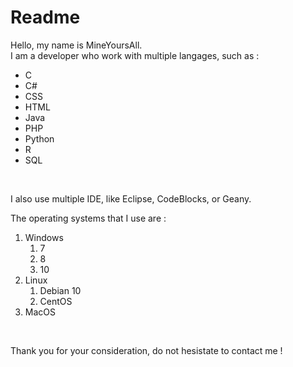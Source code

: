 
# Readme

Hello, my name is MineYoursAll.<br>
I am a developer who work with multiple langages, such as :
<ul>
  <li>C</li>
  <li>C#</li>
  <li>CSS</li>
  <li>HTML</li>
  <li>Java</li>
  <li>PHP</li>
  <li>Python</li>
  <li>R</li>
  <li>SQL</li>
</ul>
</p><br>

I also use multiple IDE, like Eclipse, CodeBlocks, or Geany.<br>

The operating systems that I use are : <br>

<ol>
<li>Windows
  <ol>
  <li>7</li>
  <li>8</li>
  <li>10</li>
  </ol>
</li>  
  
<li>Linux
  <ol>
  <li>Debian 10</li>
  <li>CentOS</li>
</ol>    
  
</li>    
<li>MacOS</li>
</ol> 

</p><br>

Thank you for your consideration, do not hesistate to contact me !

